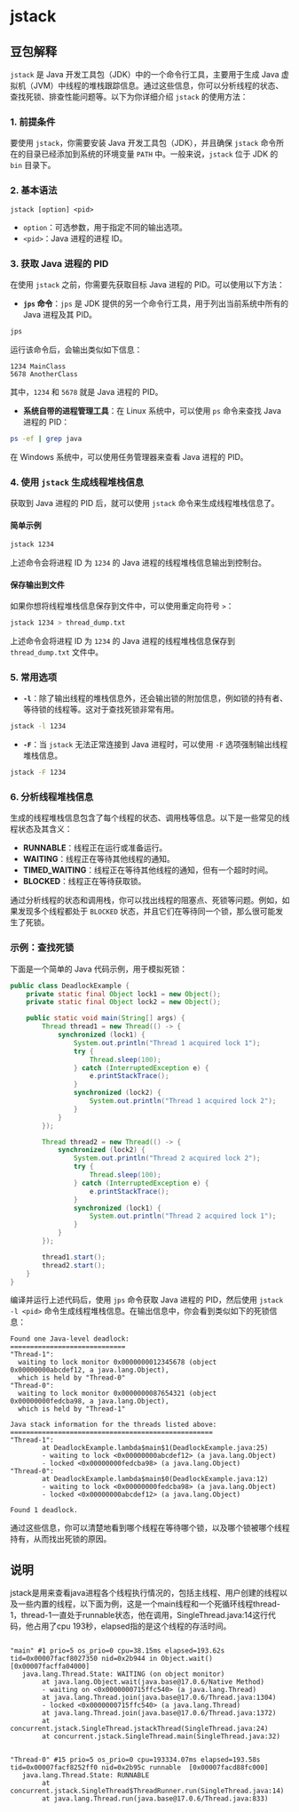# jstack


## 豆包解释
`jstack` 是 Java 开发工具包（JDK）中的一个命令行工具，主要用于生成 Java 虚拟机（JVM）中线程的堆栈跟踪信息。通过这些信息，你可以分析线程的状态、查找死锁、排查性能问题等。以下为你详细介绍 `jstack` 的使用方法：

### 1. 前提条件
要使用 `jstack`，你需要安装 Java 开发工具包（JDK），并且确保 `jstack` 命令所在的目录已经添加到系统的环境变量 `PATH` 中。一般来说，`jstack` 位于 JDK 的 `bin` 目录下。

### 2. 基本语法
```plaintext
jstack [option] <pid>
```
- `option`：可选参数，用于指定不同的输出选项。
- `<pid>`：Java 进程的进程 ID。

### 3. 获取 Java 进程的 PID
在使用 `jstack` 之前，你需要先获取目标 Java 进程的 PID。可以使用以下方法：
- **`jps` 命令**：`jps` 是 JDK 提供的另一个命令行工具，用于列出当前系统中所有的 Java 进程及其 PID。
```bash
jps
```
运行该命令后，会输出类似如下信息：
```plaintext
1234 MainClass
5678 AnotherClass
```
其中，`1234` 和 `5678` 就是 Java 进程的 PID。

- **系统自带的进程管理工具**：在 Linux 系统中，可以使用 `ps` 命令来查找 Java 进程的 PID：
```bash
ps -ef | grep java
```
在 Windows 系统中，可以使用任务管理器来查看 Java 进程的 PID。

### 4. 使用 `jstack` 生成线程堆栈信息
获取到 Java 进程的 PID 后，就可以使用 `jstack` 命令来生成线程堆栈信息了。

#### 简单示例
```bash
jstack 1234
```
上述命令会将进程 ID 为 `1234` 的 Java 进程的线程堆栈信息输出到控制台。

#### 保存输出到文件
如果你想将线程堆栈信息保存到文件中，可以使用重定向符号 `>`：
```bash
jstack 1234 > thread_dump.txt
```
上述命令会将进程 ID 为 `1234` 的 Java 进程的线程堆栈信息保存到 `thread_dump.txt` 文件中。

### 5. 常用选项
- **`-l`**：除了输出线程的堆栈信息外，还会输出锁的附加信息，例如锁的持有者、等待锁的线程等。这对于查找死锁非常有用。
```bash
jstack -l 1234
```
- **`-F`**：当 `jstack` 无法正常连接到 Java 进程时，可以使用 `-F` 选项强制输出线程堆栈信息。
```bash
jstack -F 1234
```

### 6. 分析线程堆栈信息
生成的线程堆栈信息包含了每个线程的状态、调用栈等信息。以下是一些常见的线程状态及其含义：
- **RUNNABLE**：线程正在运行或准备运行。
- **WAITING**：线程正在等待其他线程的通知。
- **TIMED_WAITING**：线程正在等待其他线程的通知，但有一个超时时间。
- **BLOCKED**：线程正在等待获取锁。

通过分析线程的状态和调用栈，你可以找出线程的阻塞点、死锁等问题。例如，如果发现多个线程都处于 `BLOCKED` 状态，并且它们在等待同一个锁，那么很可能发生了死锁。

### 示例：查找死锁
下面是一个简单的 Java 代码示例，用于模拟死锁：
```java
public class DeadlockExample {
    private static final Object lock1 = new Object();
    private static final Object lock2 = new Object();

    public static void main(String[] args) {
        Thread thread1 = new Thread(() -> {
            synchronized (lock1) {
                System.out.println("Thread 1 acquired lock 1");
                try {
                    Thread.sleep(100);
                } catch (InterruptedException e) {
                    e.printStackTrace();
                }
                synchronized (lock2) {
                    System.out.println("Thread 1 acquired lock 2");
                }
            }
        });

        Thread thread2 = new Thread(() -> {
            synchronized (lock2) {
                System.out.println("Thread 2 acquired lock 2");
                try {
                    Thread.sleep(100);
                } catch (InterruptedException e) {
                    e.printStackTrace();
                }
                synchronized (lock1) {
                    System.out.println("Thread 2 acquired lock 1");
                }
            }
        });

        thread1.start();
        thread2.start();
    }
}
```
编译并运行上述代码后，使用 `jps` 命令获取 Java 进程的 PID，然后使用 `jstack -l <pid>` 命令生成线程堆栈信息。在输出信息中，你会看到类似如下的死锁信息：
```plaintext
Found one Java-level deadlock:
=============================
"Thread-1":
  waiting to lock monitor 0x0000000012345678 (object 0x00000000abcdef12, a java.lang.Object),
  which is held by "Thread-0"
"Thread-0":
  waiting to lock monitor 0x0000000087654321 (object 0x00000000fedcba98, a java.lang.Object),
  which is held by "Thread-1"

Java stack information for the threads listed above:
===================================================
"Thread-1":
        at DeadlockExample.lambda$main$1(DeadlockExample.java:25)
        - waiting to lock <0x00000000abcdef12> (a java.lang.Object)
        - locked <0x00000000fedcba98> (a java.lang.Object)
"Thread-0":
        at DeadlockExample.lambda$main$0(DeadlockExample.java:12)
        - waiting to lock <0x00000000fedcba98> (a java.lang.Object)
        - locked <0x00000000abcdef12> (a java.lang.Object)

Found 1 deadlock.
```
通过这些信息，你可以清楚地看到哪个线程在等待哪个锁，以及哪个锁被哪个线程持有，从而找出死锁的原因。

## 说明
jstack是用来查看java进程各个线程执行情况的，包括主线程、用户创建的线程以及一些内置的线程，以下面为例，这是一个main线程和一个死循环线程thread-1，thread-1一直处于runnable状态，他在调用，SingleThread.java:14这行代码，他占用了cpu 193秒，elapsed指的是这个线程的存活时间。
```shell

"main" #1 prio=5 os_prio=0 cpu=38.15ms elapsed=193.62s tid=0x00007facf8027350 nid=0x2b944 in Object.wait()  [0x00007facffa04000]
   java.lang.Thread.State: WAITING (on object monitor)
        at java.lang.Object.wait(java.base@17.0.6/Native Method)
        - waiting on <0x0000000715ffc540> (a java.lang.Thread)
        at java.lang.Thread.join(java.base@17.0.6/Thread.java:1304)
        - locked <0x0000000715ffc540> (a java.lang.Thread)
        at java.lang.Thread.join(java.base@17.0.6/Thread.java:1372)
        at concurrent.jstack.SingleThread.jstackThread(SingleThread.java:24)
        at concurrent.jstack.SingleThread.main(SingleThread.java:32)


"Thread-0" #15 prio=5 os_prio=0 cpu=193334.07ms elapsed=193.58s tid=0x00007facf8252ff0 nid=0x2b95c runnable  [0x00007facd88fc000]
   java.lang.Thread.State: RUNNABLE
        at concurrent.jstack.SingleThread$ThreadRunner.run(SingleThread.java:14)
        at java.lang.Thread.run(java.base@17.0.6/Thread.java:833)

```
